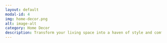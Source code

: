 ```yaml
---
layout: default
modal-id: 4
img: home-decor.png
alt: image-alt
category: Home Decor
description: Transform your living space into a haven of style and comfort with our exquisite home decor collection. Discover a wide range of tastefully curated pieces, from elegant furniture and eye-catching wall art to cozy textiles and statement accessories. Let your personal style shine as you create a warm and inviting atmosphere that truly reflects your unique taste and personality.
---
```

